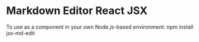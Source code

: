 # Markdown Editor React JSX
To use as a component in your own Node.js-based environment:
    npm install jsx-md-edit